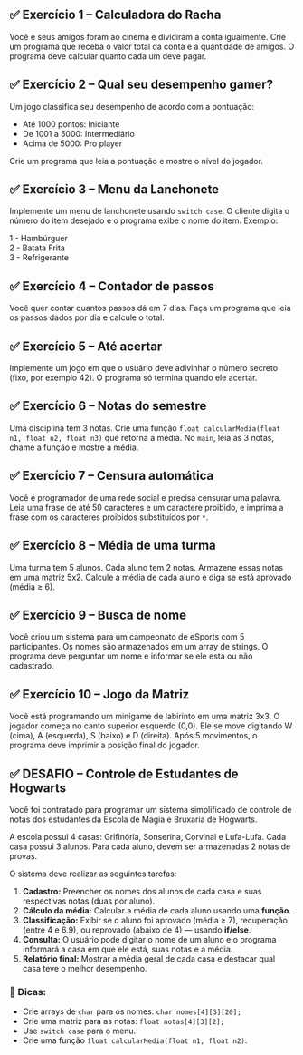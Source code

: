 ## ✅ Exercício 1 – Calculadora do Racha
Você e seus amigos foram ao cinema e dividiram a conta igualmente. Crie um programa que receba o valor total da conta e a quantidade de amigos. O programa deve calcular quanto cada um deve pagar.

## ✅ Exercício 2 – Qual seu desempenho gamer?
Um jogo classifica seu desempenho de acordo com a pontuação:

* Até 1000 pontos: Iniciante
* De 1001 a 5000: Intermediário
* Acima de 5000: Pro player

Crie um programa que leia a pontuação e mostre o nível do jogador.

## ✅ Exercício 3 – Menu da Lanchonete
Implemente um menu de lanchonete usando `switch case`. O cliente digita o número do item desejado e o programa exibe o nome do item. Exemplo:

1 - Hambúrguer  
2 - Batata Frita  
3 - Refrigerante  

## ✅ Exercício 4 – Contador de passos
Você quer contar quantos passos dá em 7 dias. Faça um programa que leia os passos dados por dia e calcule o total.

## ✅ Exercício 5 – Até acertar
Implemente um jogo em que o usuário deve adivinhar o número secreto (fixo, por exemplo 42). O programa só termina quando ele acertar.

## ✅ Exercício 6 – Notas do semestre
Uma disciplina tem 3 notas. Crie uma função `float calcularMedia(float n1, float n2, float n3)` que retorna a média. No `main`, leia as 3 notas, chame a função e mostre a média.

## ✅ Exercício 7 – Censura automática
Você é programador de uma rede social e precisa censurar uma palavra. Leia uma frase de até 50 caracteres e um caractere proibido, e imprima a frase com os caracteres proibidos substituídos por `*`.

## ✅ Exercício 8 – Média de uma turma
Uma turma tem 5 alunos. Cada aluno tem 2 notas. Armazene essas notas em uma matriz 5x2. Calcule a média de cada aluno e diga se está aprovado (média ≥ 6).

## ✅ Exercício 9 – Busca de nome
Você criou um sistema para um campeonato de eSports com 5 participantes. Os nomes são armazenados em um array de strings. O programa deve perguntar um nome e informar se ele está ou não cadastrado.

## ✅ Exercício 10 – Jogo da Matriz
Você está programando um minigame de labirinto em uma matriz 3x3. O jogador começa no canto superior esquerdo (0,0). Ele se move digitando W (cima), A (esquerda), S (baixo) e D (direita). Após 5 movimentos, o programa deve imprimir a posição final do jogador.

## ✅ **DESAFIO – Controle de Estudantes de Hogwarts**
Você foi contratado para programar um sistema simplificado de controle de notas dos estudantes da Escola de Magia e Bruxaria de Hogwarts.

A escola possui 4 casas: Grifinória, Sonserina, Corvinal e Lufa-Lufa. Cada casa possui 3 alunos. Para cada aluno, devem ser armazenadas 2 notas de provas.

O sistema deve realizar as seguintes tarefas:

1. **Cadastro:** Preencher os nomes dos alunos de cada casa e suas respectivas notas (duas por aluno).
2. **Cálculo da média:** Calcular a média de cada aluno usando uma **função**.
3. **Classificação:** Exibir se o aluno foi aprovado (média ≥ 7), recuperação (entre 4 e 6.9), ou reprovado (abaixo de 4) — usando **if/else**.
4. **Consulta:** O usuário pode digitar o nome de um aluno e o programa informará a casa em que ele está, suas notas e a média.
5. **Relatório final:** Mostrar a média geral de cada casa e destacar qual casa teve o melhor desempenho.

### 🧠 Dicas:

* Crie arrays de `char` para os nomes: `char nomes[4][3][20];`
* Crie uma matriz para as notas: `float notas[4][3][2];`
* Use `switch case` para o menu.
* Crie uma função `float calcularMedia(float n1, float n2)`.

